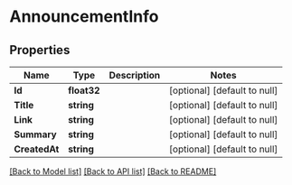 # AnnouncementInfo

## Properties
Name | Type | Description | Notes
------------ | ------------- | ------------- | -------------
**Id** | **float32** |  | [optional] [default to null]
**Title** | **string** |  | [optional] [default to null]
**Link** | **string** |  | [optional] [default to null]
**Summary** | **string** |  | [optional] [default to null]
**CreatedAt** | **string** |  | [optional] [default to null]

[[Back to Model list]](../README.md#documentation-for-models) [[Back to API list]](../README.md#documentation-for-api-endpoints) [[Back to README]](../README.md)


